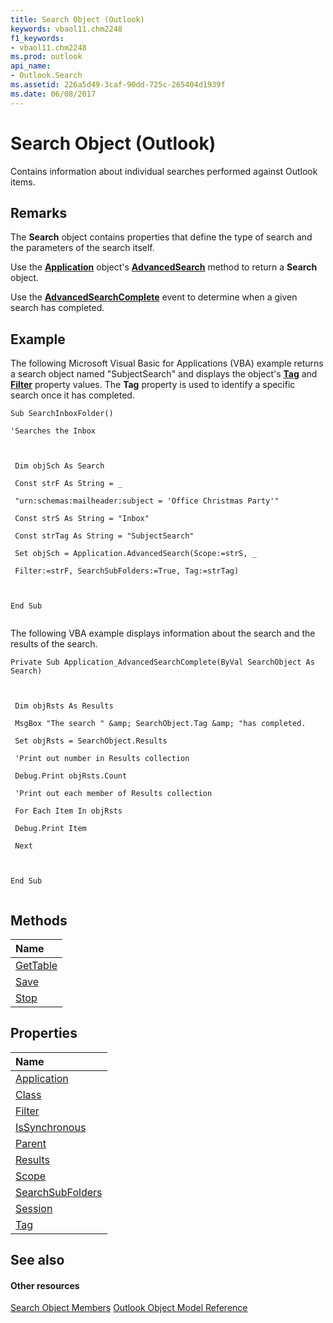 ```yaml
---
title: Search Object (Outlook)
keywords: vbaol11.chm2248
f1_keywords:
- vbaol11.chm2248
ms.prod: outlook
api_name:
- Outlook.Search
ms.assetid: 226a5d49-3caf-90dd-725c-265404d1939f
ms.date: 06/08/2017
---
```



# Search Object (Outlook)

Contains information about individual searches performed against Outlook items.


## Remarks

The **Search** object contains properties that define the type of search and the parameters of the search itself.

Use the **[Application](http://msdn.microsoft.com/library/797003e7-ecd1-eccb-eaaf-32d6ddde8348%28Office.15%29.aspx)** object's **[AdvancedSearch](http://msdn.microsoft.com/library/7b433d8b-08b9-dff1-b854-287d76b47a90%28Office.15%29.aspx)** method to return a **Search** object.

Use the **[AdvancedSearchComplete](http://msdn.microsoft.com/library/4f33ad44-20a3-62cd-aa1b-db74581ebb3c%28Office.15%29.aspx)** event to determine when a given search has completed.


## Example

The following Microsoft Visual Basic for Applications (VBA) example returns a search object named "SubjectSearch" and displays the object's **[Tag](http://msdn.microsoft.com/library/f0341885-ea75-2277-e55b-827f62165ab2%28Office.15%29.aspx)** and **[Filter](http://msdn.microsoft.com/library/f6040465-da73-56f6-edb7-06d93bb8b531%28Office.15%29.aspx)** property values. The **Tag** property is used to identify a specific search once it has completed.


```
Sub SearchInboxFolder() 
 
'Searches the Inbox 
 
 
 
 Dim objSch As Search 
 
 Const strF As String = _ 
 
 "urn:schemas:mailheader:subject = 'Office Christmas Party'" 
 
 Const strS As String = "Inbox" 
 
 Const strTag As String = "SubjectSearch" 
 
 Set objSch = Application.AdvancedSearch(Scope:=strS, _ 
 
 Filter:=strF, SearchSubFolders:=True, Tag:=strTag) 
 
 
 
End Sub 
 

```

The following VBA example displays information about the search and the results of the search.




```
Private Sub Application_AdvancedSearchComplete(ByVal SearchObject As Search) 
 
 
 
 Dim objRsts As Results 
 
 MsgBox "The search " &amp; SearchObject.Tag &amp; "has completed. 
 
 Set objRsts = SearchObject.Results 
 
 'Print out number in Results collection 
 
 Debug.Print objRsts.Count 
 
 'Print out each member of Results collection 
 
 For Each Item In objRsts 
 
 Debug.Print Item 
 
 Next 
 
 
 
End Sub 
 

```


## Methods



|**Name**|
|:-----|
|[GetTable](http://msdn.microsoft.com/library/3aba6b77-73a3-9620-9c18-b2e03c7b63bc%28Office.15%29.aspx)|
|[Save](http://msdn.microsoft.com/library/a6dbec81-67fd-e337-b640-4f94ab36218f%28Office.15%29.aspx)|
|[Stop](http://msdn.microsoft.com/library/c087e5aa-a846-56e1-a808-e8718096c3c9%28Office.15%29.aspx)|

## Properties



|**Name**|
|:-----|
|[Application](http://msdn.microsoft.com/library/9db2bcd4-d191-68c9-dd2a-f14a8372d541%28Office.15%29.aspx)|
|[Class](http://msdn.microsoft.com/library/178d0f62-75f9-20bd-d6dc-bcf04ae37422%28Office.15%29.aspx)|
|[Filter](http://msdn.microsoft.com/library/f6040465-da73-56f6-edb7-06d93bb8b531%28Office.15%29.aspx)|
|[IsSynchronous](http://msdn.microsoft.com/library/e240cc55-26c3-a560-4ee2-84b15da95e52%28Office.15%29.aspx)|
|[Parent](http://msdn.microsoft.com/library/edd9777f-a764-8e35-4a66-05a0f838de0e%28Office.15%29.aspx)|
|[Results](http://msdn.microsoft.com/library/405166fa-d0bc-33d2-f4aa-908fb821edd6%28Office.15%29.aspx)|
|[Scope](http://msdn.microsoft.com/library/aa4b9aea-029f-6f80-87b1-b99c04ff9631%28Office.15%29.aspx)|
|[SearchSubFolders](http://msdn.microsoft.com/library/26dd1970-ba59-9f6a-8cf6-3dba0f9668b2%28Office.15%29.aspx)|
|[Session](http://msdn.microsoft.com/library/8d5a2300-dc21-0fbe-c7c0-17741caae30a%28Office.15%29.aspx)|
|[Tag](http://msdn.microsoft.com/library/f0341885-ea75-2277-e55b-827f62165ab2%28Office.15%29.aspx)|

## See also


#### Other resources


[Search Object Members](http://msdn.microsoft.com/library/543773b8-9f38-8d3e-2279-8f2a581ccd18%28Office.15%29.aspx)
[Outlook Object Model Reference](http://msdn.microsoft.com/library/73221b13-d8d8-99b8-3394-b95dbbfd5ddc%28Office.15%29.aspx)
